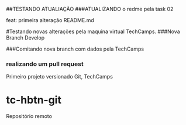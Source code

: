 ##TESTANDO ATUALIAÇÃO
###ATUALIZANDO o redme pela task 02

feat: primeira alteração README.md

#Testando novas alterações pela maquina virtual TechCamps.
###Nova Branch Develop

###Comitando nova branch com dados pela TechCamps

### realizando um pull request
Primeiro projeto versionado Git, TechCamps
# tc-hbtn-git
Repositório remoto
